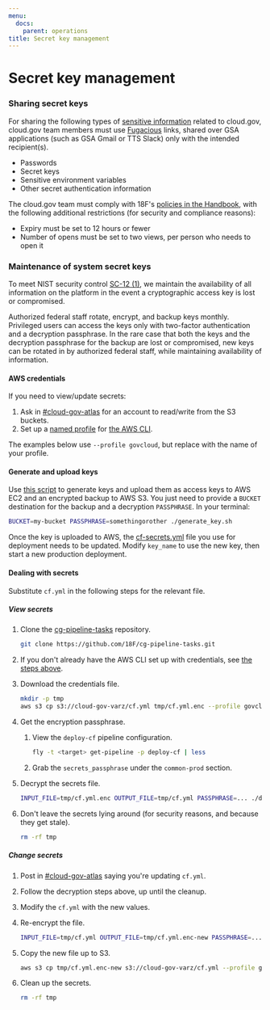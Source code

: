 ```yaml
---
menu:
  docs:
    parent: operations
title: Secret key management
---
```


# Secret key management
### Sharing secret keys

For sharing the following types of [sensitive information](https://github.com/18F/open-source-policy/blob/master/practice.md#protecting-sensitive-information) related to cloud.gov, cloud.gov team members must use [Fugacious](https://fugacious.18f.gov/) links, shared over GSA applications (such as GSA Gmail or TTS Slack) only with the intended recipient(s).

* Passwords
* Secret keys
* Sensitive environment variables
* Other secret authentication information

The cloud.gov team must comply with 18F's [policies in the Handbook](https://handbook.18f.gov/sensitive-information/#fugacious), with the following additional restrictions (for security and compliance reasons):

* Expiry must be set to 12 hours or fewer
* Number of opens must be set to two views, per person who needs to open it

### Maintenance of system secret keys

To meet NIST security control [SC-12 (1)](https://web.nvd.nist.gov/view/800-53/Rev4/control?controlName=SC-12), we maintain the availability of all information on the platform in the event a cryptographic access key is lost or compromised.

Authorized federal staff rotate, encrypt, and backup keys monthly. Privileged users can access the keys only with two-factor authentication and a decryption passphrase. In the rare case that both the keys and the decryption passphrase for the backup are lost or compromised, new keys can be rotated in by authorized federal staff, while maintaining availability of information.

#### AWS credentials

If you need to view/update secrets:

1. Ask in [#cloud-gov-atlas](https://18f.slack.com/messages/cloud-gov-atlas/) for an account to read/write from the S3 buckets.
1. Set up a [named profile](http://docs.aws.amazon.com/cli/latest/userguide/cli-chap-getting-started.html#cli-multiple-profiles) for [the AWS CLI](https://aws.amazon.com/cli/).

The examples below use `--profile govcloud`, but replace with the name of your profile.

#### Generate and upload keys

Use [this script](https://github.com/18F/cg-pipeline-tasks/blob/master/generate_key.sh) to generate keys and upload them as access keys to AWS EC2 and an encrypted backup to AWS S3. You just need to provide a `BUCKET` destination for the backup and a decryption `PASSPHRASE`. In your terminal:

```bash
BUCKET=my-bucket PASSPHRASE=somethingorother ./generate_key.sh
```

Once the key is uploaded to AWS, the [cf-secrets.yml](https://github.com/18F/cg-manifests/blob/master/cf/cf-secrets-example.yml) file you use for deployment needs to be updated. Modify `key_name` to use the new key, then start a new production deployment.

#### Dealing with secrets

Substitute `cf.yml` in the following steps for the relevant file.

##### View secrets

1. Clone the [cg-pipeline-tasks](https://github.com/18F/cg-pipeline-tasks) repository.

    ```bash
    git clone https://github.com/18F/cg-pipeline-tasks.git
    ```

1. If you don't already have the AWS CLI set up with credentials, see [the steps above](#aws-credentials).
1. Download the credentials file.

    ```bash
    mkdir -p tmp
    aws s3 cp s3://cloud-gov-varz/cf.yml tmp/cf.yml.enc --profile govcloud
    ```

1. Get the encryption passphrase.
    1. View the `deploy-cf` pipeline configuration.

        ```bash
        fly -t <target> get-pipeline -p deploy-cf | less
        ```

    1. Grab the `secrets_passphrase` under the `common-prod` section.
1. Decrypt the secrets file.

    ```bash
    INPUT_FILE=tmp/cf.yml.enc OUTPUT_FILE=tmp/cf.yml PASSPHRASE=... ./decrypt.sh
    ```

1. Don't leave the secrets lying around (for security reasons, and because they get stale).

    ```bash
    rm -rf tmp
    ```

##### Change secrets

1. Post in [#cloud-gov-atlas](https://18f.slack.com/messages/cloud-gov-atlas/) saying you're updating `cf.yml`.
1. Follow the decryption steps above, up until the cleanup.
1. Modify the `cf.yml` with the new values.
1. Re-encrypt the file.

    ```bash
    INPUT_FILE=tmp/cf.yml OUTPUT_FILE=tmp/cf.yml.enc-new PASSPHRASE=... ./encrypt.sh
    ```

1. Copy the new file up to S3.

    ```bash
    aws s3 cp tmp/cf.yml.enc-new s3://cloud-gov-varz/cf.yml --profile govcloud
    ```

1. Clean up the secrets.

    ```bash
    rm -rf tmp
    ```
